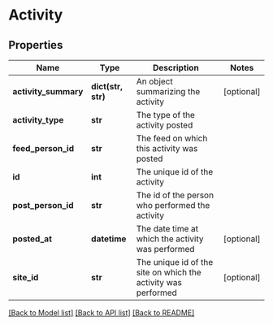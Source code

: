 # Activity

## Properties
Name | Type | Description | Notes
------------ | ------------- | ------------- | -------------
**activity_summary** | **dict(str, str)** | An object summarizing the activity | [optional] 
**activity_type** | **str** | The type of the activity posted | 
**feed_person_id** | **str** | The feed on which this activity was posted | 
**id** | **int** | The unique id of the activity | 
**post_person_id** | **str** | The id of the person who performed the activity | 
**posted_at** | **datetime** | The date time at which the activity was performed | [optional] 
**site_id** | **str** | The unique id of the site on which the activity was performed | [optional] 

[[Back to Model list]](../README.md#documentation-for-models) [[Back to API list]](../README.md#documentation-for-api-endpoints) [[Back to README]](../README.md)

